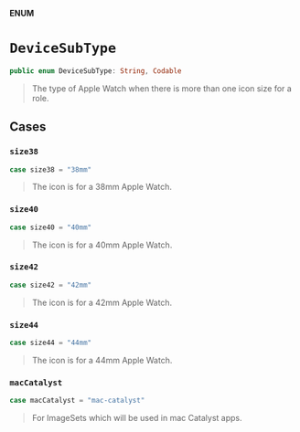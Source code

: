 **ENUM**

# `DeviceSubType`

```swift
public enum DeviceSubType: String, Codable
```

> The type of Apple Watch when there is more than one icon size for a role.

## Cases
### `size38`

```swift
case size38 = "38mm"
```

> The icon is for a 38mm Apple Watch.

### `size40`

```swift
case size40 = "40mm"
```

> The icon is for a 40mm Apple Watch.

### `size42`

```swift
case size42 = "42mm"
```

> The icon is for a 42mm Apple Watch.

### `size44`

```swift
case size44 = "44mm"
```

> The icon is for a 44mm Apple Watch.

### `macCatalyst`

```swift
case macCatalyst = "mac-catalyst"
```

> For ImageSets which will be used in mac Catalyst apps.
